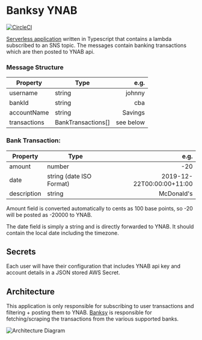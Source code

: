 # Banksy YNAB

[![CircleCI](https://circleci.com/gh/dejanvasic85/banksy-ynab/tree/master.svg?style=svg)](https://circleci.com/gh/dejanvasic85/banksy-ynab/tree/master)

[Serverless application](serverless.com) written in Typescript that contains a lambda subscribed to an SNS topic. The messages contain banking transactions which are then posted to YNAB api.

### Message Structure

| Property     | Type               |      e.g. |
| ------------ | ------------------ | --------: |
| username     | string             |    johnny |
| bankId       | string             |       cba |
| accountName  | string             |   Savings |
| transactions | BankTransactions[] | see below |

### Bank Transaction:

| Property    | Type                     |                      e.g. |
| ----------- | ------------------------ | ------------------------: |
| amount      | number                   |                       -20 |
| date        | string (date ISO Format) | 2019-12-22T00:00:00+11:00 |
| description | string                   |                McDonald's |

Amount field is converted automatically to cents as 100 base points, so -20 will be posted as -20000 to YNAB.

The date field is simply a string and is directly forwarded to YNAB. It should contain the local date including the timezone.

## Secrets

Each user will have their configuration that includes YNAB api key and account details in a JSON stored AWS Secret.

## Architecture

This application is only responsible for subscribing to user transactions and filtering + posting them to YNAB.
[Banksy](https://github.com/dejanvasic85/banksy) is responsible for fetching/scraping the transactions from the various supported banks.

![Architecture Diagram](https://drive.google.com/uc?id=1orR5fQEn99HU-6cKs8hh9JQznay0Qzy_)


